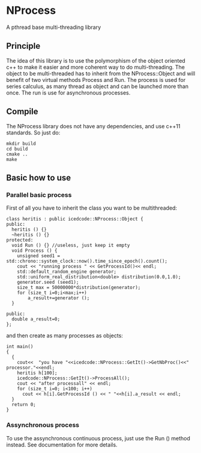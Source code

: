 # NProcess
A pthread base multi-threading library

## Principle
The idea of this library is to use the polymorphism of the object oriented c++ to make it easier and more coherent way to do multi-threading. The object to be multi-threaded has to inherit from the NProcess::Object and will benefit of two virtual methods Process and Run. The process is used for series calculus, as many thread as object and can be launched more than once. The run is use for asynchronous processes.

## Compile
The NProcess library does not have any dependencies, and use c++11 standards. So just do:

    mkdir build
    cd build
    cmake ..
    make

## Basic how to use
### Parallel basic process
First of all you have to inherit the class you want to be multithreaded:

    class heritis : public icedcode::NProcess::Object {
    public:
      heritis () {}
      ~heritis () {}
    protected:
      void Run () {} //useless, just keep it empty
      void Process () {
        unsigned seed1 = std::chrono::system_clock::now().time_since_epoch().count();
        cout << "running process " << GetProcessId()<< endl;
        std::default_random_engine generator;
        std::uniform_real_distribution<double> distribution(0.0,1.0);
        generator.seed (seed1);
        size_t max = 50000000*distribution(generator);
        for (size_t i=0;i<max;i++)
            a_result+=generator ();
      }

    public:
      double a_result=0;
    };

and then create as many processes as objects:

    int main()
    {
      {
        cout<<  "you have "<<icedcode::NProcess::GetIt()->GetNbProc()<<" processor."<<endl;
        heritis h[100];
        icedcode::NProcess::GetIt()->ProcessAll();
        cout << "after processall" << endl;
        for (size_t i=0; i<100; i++)
          cout << h[i].GetProcessId () << " "<<h[i].a_result << endl;
      }
      return 0;
    }

### Assynchronous process
To use the assynchronous continuous process, just use the Run () method instead. See documentation for more details.






